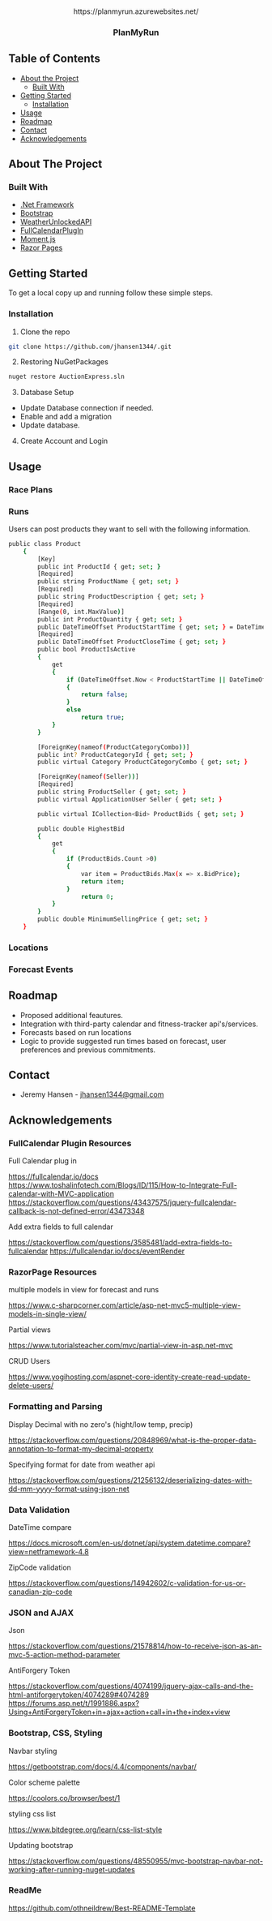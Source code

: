 <!--
*** Thanks for checking out this README Template. If you have a suggestion that would
*** make this better, please fork the repo and create a pull request or simply open
*** an issue with the tag "enhancement".
*** Thanks again! Now go create something AMAZING! :D
***
***
***
*** To avoid retyping too much info. Do a search and replace for the following:
*** github_username, repo, twitter_handle, email
-->





<!-- PROJECT SHIELDS -->
<!--
*** I'm using markdown "reference style" links for readability.
*** Reference links are enclosed in brackets [ ] instead of parentheses ( ).
*** See the bottom of this document for the declaration of the reference variables
*** for contributors-url, forks-url, etc. This is an optional, concise syntax you may use.
*** https://www.markdownguide.org/basic-syntax/#reference-style-links
-->
<!-- PlanMyRun -->
<br />
<p align="center">
https://planmyrun.azurewebsites.net/

  <h3 align="center">PlanMyRun</h3>
</p>

<!-- TABLE OF CONTENTS -->
## Table of Contents

* [About the Project](#about-the-project)
  * [Built With](#built-with)
* [Getting Started](#getting-started)
  * [Installation](#installation)
* [Usage](#usage)
* [Roadmap](#roadmap)
* [Contact](#contact)
* [Acknowledgements](#acknowledgements)



<!-- ABOUT THE PROJECT -->
## About The Project


### Built With

* [.Net Framework]()
* [Bootstrap]()
* [WeatherUnlockedAPI]()
* [FullCalendarPlugIn]()
* [Moment.js]()
* [Razor Pages]()





<!-- GETTING STARTED -->
## Getting Started

To get a local copy up and running follow these simple steps.

### Installation
 
1. Clone the repo
```sh
git clone https://github.com/jhansen1344/.git
```
2. Restoring NuGetPackages
```sh
nuget restore AuctionExpress.sln
```
3. Database Setup
- Update Database connection if needed.
- Enable and add a migration
- Update database.

4. Create Account and Login


<!-- USAGE EXAMPLES -->
## Usage


### Race Plans


### Runs
Users can post products they want to sell with the following information.
```sh
public class Product
    {
        [Key]
        public int ProductId { get; set; }
        [Required]
        public string ProductName { get; set; }
        [Required]
        public string ProductDescription { get; set; }
        [Required]
        [Range(0, int.MaxValue)]
        public int ProductQuantity { get; set; }
        public DateTimeOffset ProductStartTime { get; set; } = DateTimeOffset.Now;
        [Required]
        public DateTimeOffset ProductCloseTime { get; set; }
        public bool ProductIsActive
        {
            get
            {
                if (DateTimeOffset.Now < ProductStartTime || DateTimeOffset.Now > ProductCloseTime)
                {
                    return false;
                }
                else
                    return true;
            }
        }

        [ForeignKey(nameof(ProductCategoryCombo))]
        public int? ProductCategoryId { get; set; }
        public virtual Category ProductCategoryCombo { get; set; }

        [ForeignKey(nameof(Seller))]
        [Required]
        public string ProductSeller { get; set; }
        public virtual ApplicationUser Seller { get; set; }

        public virtual ICollection<Bid> ProductBids { get; set; }

        public double HighestBid
        {
            get
            {
                if (ProductBids.Count >0)
                {
                    var item = ProductBids.Max(x => x.BidPrice);
                    return item;
                }
                    return 0;
            }
        }
        public double MinimumSellingPrice { get; set; }
    }
```

### Locations

### Forecast Events


<!-- ROADMAP -->
## Roadmap
- Proposed additional feautures.
- Integration with third-party calendar and fitness-tracker api's/services.
- Forecasts based on run locations
- Logic to provide suggested run times based on forecast, user preferences and previous commitments.


<!-- CONTACT -->
## Contact

- Jeremy Hansen - jhansen1344@gmail.com

<!-- ACKNOWLEDGEMENTS -->
## Acknowledgements

### FullCalendar Plugin Resources
Full Calendar plug in

https://fullcalendar.io/docs
https://www.toshalinfotech.com/Blogs/ID/115/How-to-Integrate-Full-calendar-with-MVC-application
https://stackoverflow.com/questions/43437575/jquery-fullcalendar-callback-is-not-defined-error/43473348

Add extra fields to full calendar

https://stackoverflow.com/questions/3585481/add-extra-fields-to-fullcalendar
https://fullcalendar.io/docs/eventRender

### RazorPage Resources
multiple models in view for forecast and runs

https://www.c-sharpcorner.com/article/asp-net-mvc5-multiple-view-models-in-single-view/

Partial views

https://www.tutorialsteacher.com/mvc/partial-view-in-asp.net-mvc

CRUD Users

https://www.yogihosting.com/aspnet-core-identity-create-read-update-delete-users/

### Formatting and Parsing
Display Decimal with no zero's (hight/low temp, precip)

https://stackoverflow.com/questions/20848969/what-is-the-proper-data-annotation-to-format-my-decimal-property

Specifying format for date from weather api

https://stackoverflow.com/questions/21256132/deserializing-dates-with-dd-mm-yyyy-format-using-json-net

### Data Validation

DateTime compare

https://docs.microsoft.com/en-us/dotnet/api/system.datetime.compare?view=netframework-4.8

ZipCode validation

https://stackoverflow.com/questions/14942602/c-validation-for-us-or-canadian-zip-code

### JSON and AJAX
Json

https://stackoverflow.com/questions/21578814/how-to-receive-json-as-an-mvc-5-action-method-parameter

AntiForgery Token

https://stackoverflow.com/questions/4074199/jquery-ajax-calls-and-the-html-antiforgerytoken/4074289#4074289
https://forums.asp.net/t/1991886.aspx?Using+AntiForgeryToken+in+ajax+action+call+in+the+index+view

### Bootstrap, CSS, Styling
Navbar styling

https://getbootstrap.com/docs/4.4/components/navbar/

Color scheme palette

https://coolors.co/browser/best/1

styling css list

https://www.bitdegree.org/learn/css-list-style

Updating bootstrap

https://stackoverflow.com/questions/48550955/mvc-bootstrap-navbar-not-working-after-running-nuget-updates

### ReadMe
https://github.com/othneildrew/Best-README-Template
